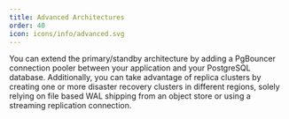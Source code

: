 ```yaml
---
title: Advanced Architectures
order: 40
icon: icons/info/advanced.svg
---
```

You can extend the primary/standby architecture by adding a PgBouncer
connection pooler between your application and your PostgreSQL database.
Additionally, you can take advantage of replica clusters by creating one or
more disaster recovery clusters in different regions, solely relying on file
based WAL shipping from an object store or using a streaming replication
connection.

